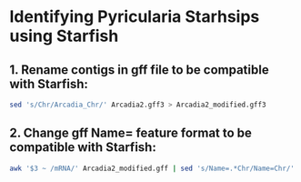 # Identifying Pyricularia Starhsips using Starfish

## 1. Rename contigs in gff file to be compatible with Starfish:
```bash
sed 's/Chr/Arcadia_Chr/' Arcadia2.gff3 > Arcadia2_modified.gff3
```
## 2. Change gff Name= feature format to be compatible with Starfish:
```bash
awk '$3 ~ /mRNA/' Arcadia2_modified.gff | sed 's/Name=.*Chr/Name=Chr/' | sed 's/-processed-gene-/_/g' | sed 's/-mRNA-1;_AED.*//' | sed 's/-augustus-gene-/_/g' | sed 's/-snap-gene-/_/g' > CD156_processed.gff
```
